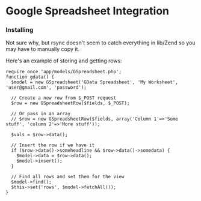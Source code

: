 Google Spreadsheet Integration
==============================

### Installing

Not sure why, but rsync doesn't seem to catch everything in lib/Zend so you may have to manually 
copy it.

Here's an example of storing and getting rows:

    require_once 'app/models/GSpreadsheet.php';
    function gdata() {
      $model = new GSpreadsheet('GData Spreadsheet', 'My Worksheet', 'user@gmail.com', 'password');
      
      // Create a new row from $_POST request
      $row = new GSpreadsheetRow($fields, $_POST);
    
      // Or pass in an array
      // $row = new GSpreadsheetRow($fields, array('Column 1'=>'Some stuff', 'column 2'=>'More stuff'));
    
      $vals = $row->data();
    
      // Insert the row if we have it
      if ($row->data()->someheadline && $row->data()->somedata) {
        $model->data = $row->data();
        $model->insert();
      }
      
      // Find all rows and set them for the view
      $model->find();
      $this->set('rows', $model->fetchAll());
    }
